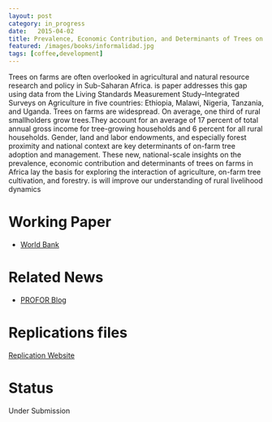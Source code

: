 ```yaml
---
layout: post
category: in_progress
date:   2015-04-02
title: Prevalence, Economic Contribution, and Determinants of Trees on Farms across Sub-Saharan Africa, with Daniel C. Miller and Luc Christiaensen.
featured: /images/books/informalidad.jpg
tags: [coffee,development]
---
```


Trees on farms are often overlooked in agricultural and natural resource research and policy in Sub-Saharan Africa.  is paper addresses this gap using data from the Living Standards Measurement Study–Integrated Surveys on Agriculture in  five countries: Ethiopia, Malawi, Nigeria, Tanzania, and Uganda. Trees on farms are widespread. On average, one third of rural smallholders grow trees.They account for an average of 17 percent of total annual gross income for tree-growing households and 6 percent for all rural households. Gender, land and labor endowments, and especially forest proximity and national context are key determinants of on-farm tree adoption and management. These new, national-scale insights on the prevalence, economic contribution and determinants of trees on farms in Africa lay the basis for exploring the interaction of agriculture, on-farm tree cultivation, and forestry.  is will improve our understanding of rural livelihood dynamics

Working Paper
====
- [World Bank](http://www.profor.info/sites/profor.info/files/publication/WPS7802.pdf)

Related News
====
- [PROFOR Blog](http://www.profor.info/knowledge/it’s-not-just-forests-matter-africa-trees-farms-provide-substantial-benefits)

Replications files
====
[Replication Website](https://treesonfarm.github.io)

Status
====

Under Submission

